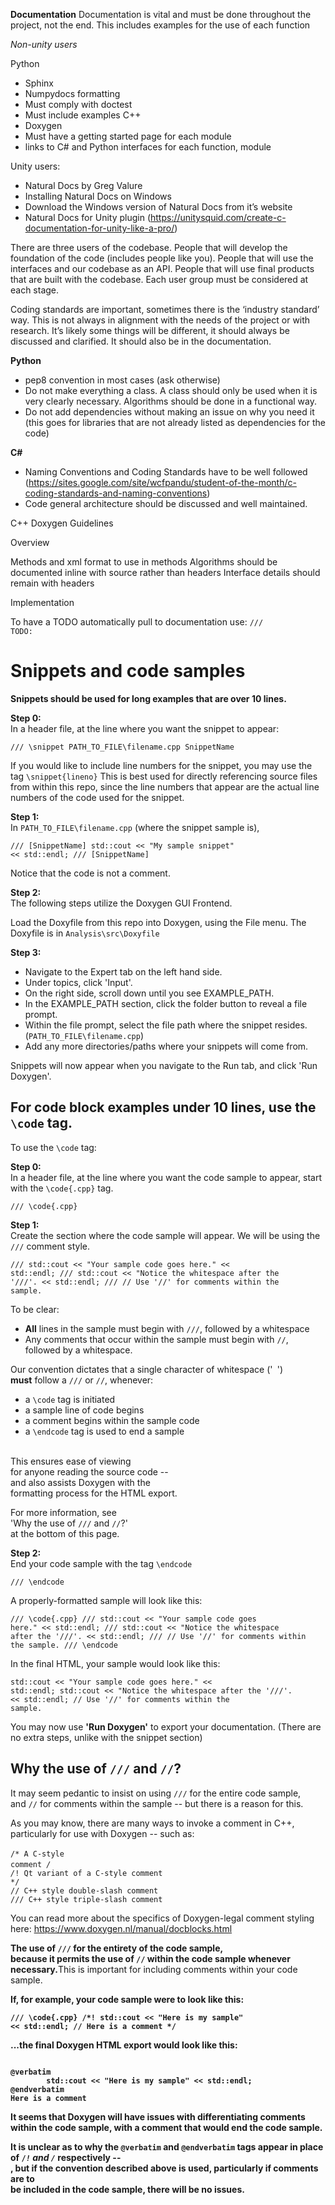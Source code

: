 **Documentation**
Documentation is vital and must be done throughout the project, not the end. This includes examples for the use of each function

*Non-unity users*

Python
* Sphinx
* Numpydocs formatting
* Must comply with doctest
* Must include examples
C++ 
* Doxygen
* Must have a getting started page for each module
* links to C# and Python interfaces for each function, module


Unity users:

* Natural Docs by Greg Valure
* Installing Natural Docs on Windows
* Download the Windows version of Natural Docs from it’s website
*  Natural Docs for Unity plugin (https://unitysquid.com/create-c-documentation-for-unity-like-a-pro/)
	
There are three users of the codebase. People that will develop the foundation of the code (includes people like you). People that will use the interfaces and our codebase as an API. People that will use final products that are built with the codebase.  Each user group must be considered at each stage. 

Coding standards are important, sometimes there is the ‘industry standard’ way. This is not always in alignment with the needs of the project or with research.  It’s likely some things will be different, it should always be discussed and clarified. It should also be in the documentation. 

**Python**

* pep8 convention in most cases (ask otherwise)
* Do not make everything a class. A class should only be used when it is very clearly necessary. Algorithms should be done in a functional way. 
* Do not add dependencies without making an issue on why you need it (this goes for libraries that are not already listed as dependencies for the code)

**C#**

* Naming Conventions and Coding Standards have to be well followed (https://sites.google.com/site/wcfpandu/student-of-the-month/c-coding-standards-and-naming-conventions)
* Code general architecture should be discussed and well maintained.



C++ Doxygen Guidelines

Overview

Methods and xml format to use in methods
Algorithms should be documented inline with source rather than headers
Interface details should remain with headers

Implementation

To have a TODO automatically pull to documentation use: <code>/// TODO:</code>

<h1>Snippets and code samples</h1>

<b>Snippets should be used for long examples that are over 10 lines.</b>

<b>Step 0:</b><br>
In a header file, at the line where you want the snippet to appear:

<code>/// \snippet PATH_TO_FILE\filename.cpp SnippetName</code>

If you would like to include line numbers for the snippet, you may use the tag
<code>\snippet{lineno}</code>
This is best used for directly referencing source files from within this repo,
since the line numbers that appear are the actual line numbers of the code used
for the snippet.

<b>Step 1:</b><br>
In <code>PATH_TO_FILE\filename.cpp</code> (where the snippet sample is),

<code>/// [SnippetName]
std::cout << "My sample snippet" << std::endl;
/// [SnippetName]
</code>

Notice that the code is not a comment.

<b>Step 2:</b><br>
The following steps utilize the Doxygen GUI Frontend.

Load the Doxyfile from this repo into Doxygen, using the File menu.
The Doxyfile is in <code>Analysis\src\Doxyfile</code>

<b>Step 3:</b><br>
- Navigate to the Expert tab on the left hand side.
- Under topics, click 'Input'.
- On the right side, scroll down until you see EXAMPLE_PATH.
- In the EXAMPLE_PATH section, click the folder button to reveal a file prompt.
- Within the file prompt, select the file path where the snippet resides. (<code>PATH_TO_FILE\filename.cpp</code>)
- Add any more directories/paths where your snippets will come from.

Snippets will now appear when you navigate to the Run tab, and click 'Run Doxygen'.

<h2>For code block examples under 10 lines, use the <code>\code</code> tag.</h2>

To use the <code>\code</code> tag:

<b>Step 0:</b><br>
In a header file, at the line where you want the code sample to appear,
start with the <code>\code{.cpp}</code> tag.

<code>/// \code{.cpp}</code>

<b>Step 1:</b><br>
Create the section where the code sample will appear.
We will be using the <code>///</code> comment style.

<code>/// std::cout << "Your sample code goes here." << std::endl;
/// std::cout << "Notice the whitespace after the '///'. << std::endl;
/// // Use '//' for comments within the sample.</code><br>

To be clear:
- <b>All</b> lines in the sample must begin with <code>///</code>, followed by a whitespace
- Any comments that occur within the sample must begin with <code>//</code>, followed by a whitespace.

Our convention dictates that a single character of whitespace ('<code> </code>')
<br> <b>must</b> follow a <code>///</code> or <code>//</code>, whenever:
- a <code>\code</code> tag is initiated
- a sample line of code begins
- a comment begins within the sample code
- a <code>\endcode</code> tag is used to end a sample 

<br>This ensures ease of viewing<br>
for anyone reading the source code -- <br>
and also assists Doxygen with the<br>
formatting process for the HTML export.<br>

For more information, see<br> 
'Why the use of <code>///</code> and <code>//</code>?'<br>
at the bottom of this page.<br>

<b>Step 2:</b><br>
End your code sample with the tag <code>\endcode</code>

<code>/// \endcode</code>

A properly-formatted sample will look like this:

<code>/// \code{.cpp}
/// std::cout << "Your sample code goes here." << std::endl;
/// std::cout << "Notice the whitespace after the '///'. << std::endl;
/// // Use '//' for comments within the sample.
/// \endcode</code><br>

In the final HTML, your sample would look like this:

<code>std::cout << "Your sample code goes here." << std::endl;
std::cout << "Notice the whitespace after the '///'. << std::endl;
// Use '//' for comments within the sample.</code>

You may now use <b>'Run Doxygen'</b> to export your documentation.
(There are no extra steps, unlike with the snippet section)

<h2>Why the use of <code>///</code> and <code>//</code>?</h2>

It may seem pedantic to insist on using <code>///</code> for the entire code sample,
<br> and <code>//</code> for comments within the sample -- but there is a reason
for this.<br>

As you may know, there are many ways to invoke a comment in C++,<br>
particularly for use with Doxygen -- such as:<br><br>
<code>/* A C-style comment */</code><br>
<code>/*! Qt variant of a C-style comment */</code><br>
<code>// C++ style double-slash comment</code><br>
<code>/// C++ style triple-slash comment</code><br>

You can read more about the specifics of Doxygen-legal comment styling here:
https://www.doxygen.nl/manual/docblocks.html

<b>The use of <code>///</code> for the entirety of the code sample,<br>
because it permits the use of <code>//</code> within the code sample whenever
necessary.</b>This is important for including comments within your code sample.<b>

If, for example, your code sample were to look like this:<br>

<code>/// \code{.cpp}
/*!
std::cout << "Here is my sample" << std::endl;
// Here is a comment
*/</code>

...the final Doxygen HTML export would look like this:<br>

<code>
@verbatim 
        std::cout << "Here is my sample" << std::endl;
@endverbatim
Here is a comment</code>

It seems that Doxygen will have issues with differentiating comments<br>
within the code sample, with a comment that would end the code sample.<br>

It is unclear as to why the <code>@verbatim</code> and <code>@endverbatim</code>
tags appear in place of <code>/*!</code> and <code>/*</code> respectively --<br>,
but if the convention described above is used, particularly if comments are to<br>
be included in the code sample, there will be no issues.<br>
